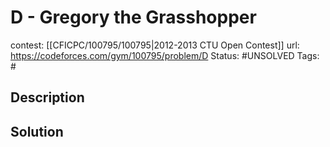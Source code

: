 # D - Gregory the Grasshopper

contest: [[CFICPC/100795/100795|2012-2013 CTU Open Contest]]
url: https://codeforces.com/gym/100795/problem/D
Status: #UNSOLVED
Tags: #

## Description

## Solution


